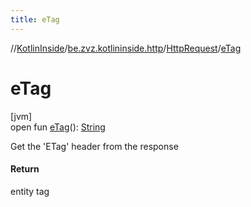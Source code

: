 ```yaml
---
title: eTag
---
```

//[KotlinInside](../../../index.html)/[be.zvz.kotlininside.http](../index.html)/[HttpRequest](index.html)/[eTag](e-tag.html)



# eTag



[jvm]\
open fun [eTag](e-tag.html)(): [String](https://docs.oracle.com/javase/7/docs/api/java/lang/String.html)



Get the 'ETag' header from the response



#### Return



entity tag




